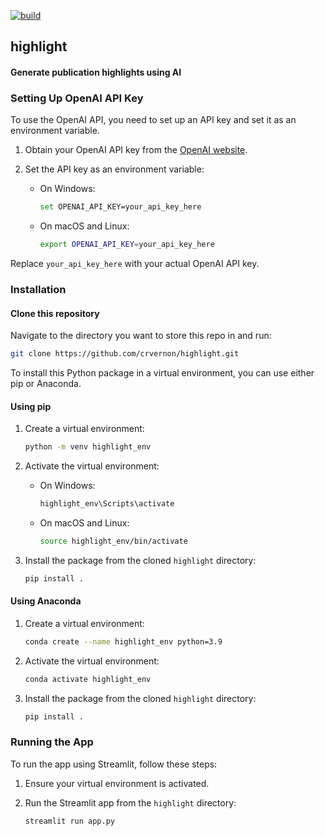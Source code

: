 [![build](https://github.com/crvernon/highlight/actions/workflows/build.yml/badge.svg)](https://github.com/crvernon/highlight/actions/workflows/build.yml)

## highlight

#### Generate publication highlights using AI

### Setting Up OpenAI API Key

To use the OpenAI API, you need to set up an API key and set it as an environment variable.

1. Obtain your OpenAI API key from the [OpenAI website](https://platform.openai.com/api-keys).

2. Set the API key as an environment variable:
    - On Windows:
        ```bash
        set OPENAI_API_KEY=your_api_key_here
        ```
    - On macOS and Linux:
        ```bash
        export OPENAI_API_KEY=your_api_key_here
        ```

Replace `your_api_key_here` with your actual OpenAI API key.

### Installation

#### Clone this repository
Navigate to the directory you want to store this repo in and run:

```bash
git clone https://github.com/crvernon/highlight.git
```

To install this Python package in a virtual environment, you can use either pip or Anaconda.

#### Using pip

1. Create a virtual environment:
    ```bash
    python -m venv highlight_env
    ```

2. Activate the virtual environment:
    - On Windows:
        ```bash
        highlight_env\Scripts\activate
        ```
    - On macOS and Linux:
        ```bash
        source highlight_env/bin/activate
        ```

3. Install the package from the cloned `highlight` directory:
    ```bash
    pip install .
    ```

#### Using Anaconda

1. Create a virtual environment:
    ```bash
    conda create --name highlight_env python=3.9
    ```

2. Activate the virtual environment:
    ```bash
    conda activate highlight_env
    ```

3. Install the package from the cloned `highlight` directory:
    ```bash
    pip install .
    ```

### Running the App

To run the app using Streamlit, follow these steps:

1. Ensure your virtual environment is activated.

2. Run the Streamlit app from the `highlight` directory:
    ```bash
    streamlit run app.py
    ```
